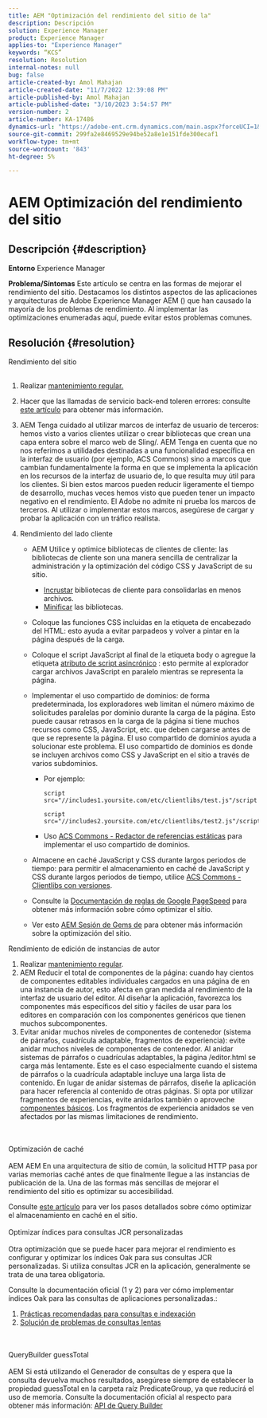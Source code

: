 ```yaml
---
title: AEM "Optimización del rendimiento del sitio de la"
description: Descripción
solution: Experience Manager
product: Experience Manager
applies-to: "Experience Manager"
keywords: “KCS”
resolution: Resolution
internal-notes: null
bug: false
article-created-by: Amol Mahajan
article-created-date: "11/7/2022 12:39:08 PM"
article-published-by: Amol Mahajan
article-published-date: "3/10/2023 3:54:57 PM"
version-number: 2
article-number: KA-17486
dynamics-url: "https://adobe-ent.crm.dynamics.com/main.aspx?forceUCI=1&pagetype=entityrecord&etn=knowledgearticle&id=149c3c27-995e-ed11-9561-6045bd006704"
source-git-commit: 299fa2e8469529e94be52a8e1e151fde300ecaf1
workflow-type: tm+mt
source-wordcount: '843'
ht-degree: 5%

---
```


# AEM Optimización del rendimiento del sitio

## Descripción {#description}

<b>Entorno</b>
Experience Manager


<b>Problema/Síntomas</b>
Este artículo se centra en las formas de mejorar el rendimiento del sitio. Destacamos los distintos aspectos de las aplicaciones y arquitecturas de Adobe Experience Manager AEM () que han causado la mayoría de los problemas de rendimiento. Al implementar las optimizaciones enumeradas aquí, puede evitar estos problemas comunes.


## Resolución {#resolution}

Rendimiento del sitio<br><br>
1. Realizar [mantenimiento regular.](https://helpx.adobe.com/experience-manager/kb/AEM6-Maintenance-Guide.html)
2. Hacer que las llamadas de servicio back-end toleren errores: consulte [este artículo](https://helpx.adobe.com/experience-manager/kb/backend-web-service-call-blocking-threads-AEM.html) para obtener más información.
3. AEM Tenga cuidado al utilizar marcos de interfaz de usuario de terceros: hemos visto a varios clientes utilizar o crear bibliotecas que crean una capa entera sobre el marco web de Sling/. AEM Tenga en cuenta que no nos referimos a utilidades destinadas a una funcionalidad específica en la interfaz de usuario (por ejemplo, ACS Commons) sino a marcos que cambian fundamentalmente la forma en que se implementa la aplicación en los recursos de la interfaz de usuario de, lo que resulta muy útil para los clientes. Si bien estos marcos pueden reducir ligeramente el tiempo de desarrollo, muchas veces hemos visto que pueden tener un impacto negativo en el rendimiento.
El Adobe no admite ni prueba los marcos de terceros. Al utilizar o implementar estos marcos, asegúrese de cargar y probar la aplicación con un tráfico realista.
4. Rendimiento del lado cliente

   - AEM Utilice y optimice bibliotecas de clientes de cliente: las bibliotecas de cliente son una manera sencilla de centralizar la administración y la optimización del código CSS y JavaScript de su sitio.

      - [Incrustar](https://experienceleague.adobe.com/docs/experience-manager-release-information/aem-release-updates/previous-updates/aem-previous-versions.html?lang=es) bibliotecas de cliente para consolidarlas en menos archivos.
      - [Minificar](https://experienceleague.adobe.com/docs/experience-manager-release-information/aem-release-updates/previous-updates/aem-previous-versions.html?lang=es) las bibliotecas.
   - Coloque las funciones CSS incluidas en la etiqueta de encabezado del HTML: esto ayuda a evitar parpadeos y volver a pintar en la página después de la carga.
   - Coloque el script JavaScript al final de la etiqueta body o agregue la etiqueta [atributo de script asincrónico](https://github.com/nateyolles/aem-clientlib-async) : esto permite al explorador cargar archivos JavaScript en paralelo mientras se representa la página.
   - Implementar el uso compartido de dominios: de forma predeterminada, los exploradores web limitan el número máximo de solicitudes paralelas por dominio durante la carga de la página. Esto puede causar retrasos en la carga de la página si tiene muchos recursos como CSS, JavaScript, etc. que deben cargarse antes de que se represente la página. El uso compartido de dominios ayuda a solucionar este problema. El uso compartido de dominios es donde se incluyen archivos como CSS y JavaScript en el sitio a través de varios subdominios.

      - Por ejemplo:

         ```
         script src="//includes1.yoursite.com/etc/clientlibs/test.js"/script
         ```



         ```
         script src="//includes2.yoursite.com/etc/clientlibs/test2.js"/script
         ```
      - Uso [ACS Commons - Redactor de referencias estáticas](https://adobe-consulting-services.github.io/acs-aem-commons/features/utils-and-apis/static-reference-rewriter/index.html) para implementar el uso compartido de dominios.
   - Almacene en caché JavaScript y CSS durante largos periodos de tiempo: para permitir el almacenamiento en caché de JavaScript y CSS durante largos periodos de tiempo, utilice [ACS Commons - Clientlibs con versiones](https://adobe-consulting-services.github.io/acs-aem-commons/features/versioned-clientlibs/index.html).
   - Consulte la [Documentación de reglas de Google PageSpeed](https://developers.google.com/speed/docs/insights/rules) para obtener más información sobre cómo optimizar el sitio.
   - Ver esto [AEM Sesión de Gems de](https://experienceleague.adobe.com/?lang=es#home) para obtener más información sobre la optimización del sitio.

Rendimiento de edición de instancias de autor
1. Realizar [mantenimiento regular](https://helpx.adobe.com/experience-manager/kb/AEM6-Maintenance-Guide.html).
2. AEM Reducir el total de componentes de la página: cuando hay cientos de componentes editables individuales cargados en una página de en una instancia de autor, esto afecta en gran medida al rendimiento de la interfaz de usuario del editor. Al diseñar la aplicación, favorezca los componentes más específicos del sitio y fáciles de usar para los editores en comparación con los componentes genéricos que tienen muchos subcomponentes.
3. Evitar anidar muchos niveles de componentes de contenedor (sistema de párrafos, cuadrícula adaptable, fragmentos de experiencia): evite anidar muchos niveles de componentes de contenedor. Al anidar sistemas de párrafos o cuadrículas adaptables, la página /editor.html se carga más lentamente. Este es el caso especialmente cuando el sistema de párrafos o la cuadrícula adaptable incluye una larga lista de contenido. En lugar de anidar sistemas de párrafos, diseñe la aplicación para hacer referencia al contenido de otras páginas. Si opta por utilizar fragmentos de experiencias, evite anidarlos también o aproveche [componentes básicos](https://helpx.adobe.com/experience-manager/kt/sites/using/building-blocks-experience-fragment-feature-video-use.html). Los fragmentos de experiencia anidados se ven afectados por las mismas limitaciones de rendimiento.

<br><br>Optimización de caché<br><br>
AEM AEM En una arquitectura de sitio de común, la solicitud HTTP pasa por varias memorias caché antes de que finalmente llegue a las instancias de publicación de la. Una de las formas más sencillas de mejorar el rendimiento del sitio es optimizar su accesibilidad.

Consulte [este artículo](https://helpx.adobe.com/experience-manager/kb/optimizing-aem-site-caches.html) para ver los pasos detallados sobre cómo optimizar el almacenamiento en caché en el sitio.
<br><br>Optimizar índices para consultas JCR personalizadas<br><br>
Otra optimización que se puede hacer para mejorar el rendimiento es configurar y optimizar los índices Oak para sus consultas JCR personalizadas. Si utiliza consultas JCR en la aplicación, generalmente se trata de una tarea obligatoria.

Consulte la documentación oficial (1 y 2) para ver cómo implementar índices Oak para las consultas de aplicaciones personalizadas.:

1. [Prácticas recomendadas para consultas e indexación](https://experienceleague.adobe.com/docs/experience-manager-65/deploying/practices/best-practices-for-queries-and-indexing.html?lang=es)
2. [Solución de problemas de consultas lentas](https://experienceleague.adobe.com/docs/experience-manager-65/developing/bestpractices/troubleshooting-slow-queries.html?lang=en)

<br><br>QueryBuilder guessTotal<br><br>
AEM Si está utilizando el Generador de consultas de y espera que la consulta devuelva muchos resultados, asegúrese siempre de establecer la propiedad guessTotal en la carpeta raíz PredicateGroup, ya que reducirá el uso de memoria. Consulte la documentación oficial al respecto para obtener más información: [API de Query Builder](https://experienceleague.adobe.com/docs/experience-manager-65/developing/platform/query-builder/querybuilder-api.html?lang=en#using-p-guesstotal-to-return-the-results)
